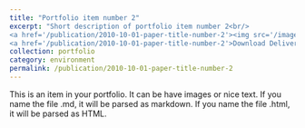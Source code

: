```yaml
---
title: "Portfolio item number 2"
excerpt: "Short description of portfolio item number 2<br/>
<a href='/publication/2010-10-01-paper-title-number-2'><img src='/images/500x300.png'></a><br/>
<a href='/publication/2010-10-01-paper-title-number-2'>Download Delivery</a>"
collection: portfolio
category: environment
permalink: /publication/2010-10-01-paper-title-number-2
---
```


This is an item in your portfolio. It can be have images or nice text. If you name the file .md, it will be parsed as markdown. If you name the file .html, it will be parsed as HTML. 
